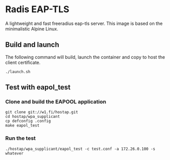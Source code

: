 # Radis EAP-TLS

A lightweight and fast freeradius eap-tls server. This image is based on the minimalistic Alpine Linux.

## Build and launch

  The following command will build, launch the container and copy to host the client certificate.

    ./launch.sh

## Test with eapol_test

### Clone and build the EAPOOL application
    git clone git://w1.fi/hostap.git
    cd hostap/wpa_supplicant
    cp defconfig .config
    make eapol_test

### Run the test

    ./hostap/wpa_supplicant/eapol_test -c test.conf -a 172.26.0.100 -s whatever
